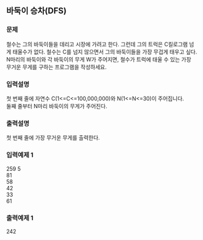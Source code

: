 ## 바둑이 승차(DFS)
### 문제 
철수는 그의 바둑이들을 데리고 시장에 가려고 한다. 그런데 그의 트럭은 C킬로그램 넘게 태울수가 없다. 철수는 C를 넘지 않으면서 그의 바둑이들을 가장 무겁게 태우고 싶다.<br>
 N마리의 바둑이와 각 바둑이의 무게 W가 주어지면, 철수가 트럭에 태울 수 있는 가장 무거운 무게를 구하는 프로그램을 작성하세요.
 ### 입력설명
첫 번째 줄에 자연수 C(1<=C<=100,000,000)와 N(1<=N<=30)이 주어집니다.<br>
둘째 줄부터 N마리 바둑이의 무게가 주어진다.
### 출력설명
첫 번째 줄에 가장 무거운 무게를 출력한다.
###  입력예제 1                                   
259 5 <br>
 81<br>
 58<br>
 42<br>
 33<br>
 61<br>
### 출력예제 1
 242